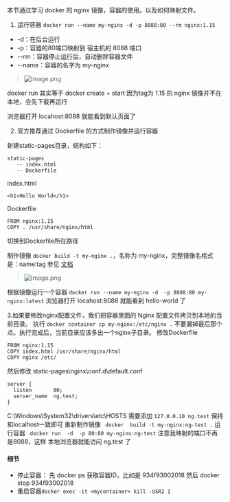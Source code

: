 本节通过学习 docker 的 nginx 镜像，容器的使用。以及如何映射文件。

1. 运行容器
`docker run --name my-nginx -d -p 8088:80 --rm nginx:1.15`
* -d：在后台运行
* -p：容器的80端口映射到 宿主机的 8088 端口
* --rm：容器停止运行后，自动删除容器文件
* --name：容器的名字为 my-nginx

> ![image.png](https://hexo-blog.pek3b.qingstor.com/upload_images/71414-e508e54965926b10.png?imageMogr2/auto-orient/strip%7CimageView2/2/w/1240)

docker run 其实等于 docker create + start 
因为tag为 1.15 的 nginx 镜像并不在本地，会先下载再运行

浏览器打开 locahost:8088 就能看到默认页面了

2. 官方推荐通过 Dockerfile 的方式制作镜像并运行容器

新建static-pages目录，结构如下：
```
static-pages
   -- index.html
   -- Dockerfile
```
index.html
```
<h1>Hello World</h1>
```

Dockerfile
```
FROM nginx:1.15
COPY . /usr/share/nginx/html
```
切换到Dockerfile所在路径

制作镜像 `docker build -t my-nginx .`，名称为 my-nginx，完整镜像名格式是：name:tag
参见 [文档](https://docs.docker.com/engine/reference/commandline/build/#tag-an-image--t)
> ![image.png](https://hexo-blog.pek3b.qingstor.com/upload_images/71414-62d5bde15f851d61.png?imageMogr2/auto-orient/strip%7CimageView2/2/w/1240)

根据镜像运行一个容器
`docker run --name my-nginx -d  -p 8088:80 my-nginx:latest`
浏览器打开 locahost:8088 就能看到 hello-world 了

3.如果要修改nginx配置文件，我们把容器里面的 Nginx 配置文件拷贝到本地的当前目录。
执行 `docker container cp my-nginx:/etc/nginx .`
不要漏掉最后那个点。执行完成后，当前目录应该多出一个nginx子目录。
修改Dockerfile
```
FROM nginx:1.15
COPY index.html /usr/share/nginx/html
COPY nginx /etc/
```
然后修改 static-pages\nginx\conf.d\default.conf
```
server {
  listen       80;
  server_name  ng.test;
}
```
C:\Windows\System32\drivers\etc\HOSTS
需要添加  `127.0.0.10 ng.test` 保持和localhost一致即可
重新制作镜像 ` docker  build -t my-nginx:ng-test .`
运行容器 ` docker run  -d  -p 80:80 my-nginx:ng-test` 注意我映射的端口不再是8088，这样
本地浏览器就能访问 ng.test 了

#### 细节
* 停止容器： 
先 docker ps 获取容器ID，比如是 934f93002018
然后 docker stop 934f93002018
* 重启容器`docker exec -it <mycontainer> kill -USR2 1`

